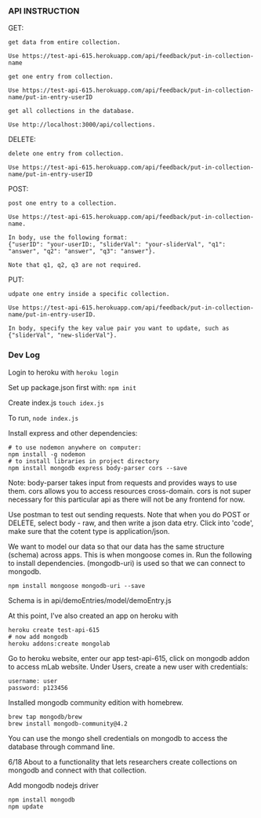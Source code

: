 ### API INSTRUCTION ###
GET: 

    get data from entire collection. 
    
    Use https://test-api-615.herokuapp.com/api/feedback/put-in-collection-name

    get one entry from collection. 
    
    Use https://test-api-615.herokuapp.com/api/feedback/put-in-collection-name/put-in-entry-userID

    get all collections in the database. 
    
    Use http://localhost:3000/api/collections.

DELETE:

    delete one entry from collection. 
    
    Use https://test-api-615.herokuapp.com/api/feedback/put-in-collection-name/put-in-entry-userID

POST:

    post one entry to a collection. 
    
    Use https://test-api-615.herokuapp.com/api/feedback/put-in-collection-name. 
    
    In body, use the following format: 
    {"userID": "your-userID:, "sliderVal": "your-sliderVal", "q1": "answer", "q2": "answer", "q3": "answer"}. 

    Note that q1, q2, q3 are not required. 

PUT: 

    udpate one entry inside a specific collection. 
    
    Use https://test-api-615.herokuapp.com/api/feedback/put-in-collection-name/put-in-entry-userID. 
    
    In body, specify the key value pair you want to update, such as {"sliderVal", "new-sliderVal"}.



### Dev Log ###

Login to heroku with ```heroku login```

Set up package.json first with: ``` npm init ```

Create index.js ``` touch idex.js ```

To run, ``` node index.js ```

Install express and other dependencies:
```
# to use nodemon anywhere on computer:
npm install -g nodemon
# to install libraries in project directory
npm install mongodb express body-parser cors --save
```
Note: body-parser takes input from requests and provides ways to use them. cors allows you to access resources cross-domain. cors is not super necessary for this particular api as there will not be any frontend for now.  

Use postman to test out sending requests. Note that when you do POST or DELETE, select body - raw, and then write a json data etry. Click into 'code', make sure that the cotent type is application/json. 

We want to model our data so that our data has the same structure (schema) across apps. This is when mongoose comes in. Run the following to install dependencies. (mongodb-uri) is used so that we can connect to mongodb. 
```
npm install mongoose mongodb-uri --save
```
Schema is in api/demoEntries/model/demoEntry.js

At this point, I've also created an app on heroku with 
```
heroku create test-api-615
# now add mongodb
heroku addons:create mongolab
```

Go to heroku website, enter our app test-api-615, click on mongodb addon to access mLab website. Under Users, create a new user with credentials: 
```
username: user
password: p123456
```

Installed mongodb community edition with homebrew. 
```
brew tap mongodb/brew
brew install mongodb-community@4.2
```
You can use the mongo shell credentials on mongodb to access the database through command line.

6/18
About to a functionality that lets researchers create collections on mongodb and connect with that collection.

Add mongodb nodejs driver
``` 
npm install mongodb 
npm update
```